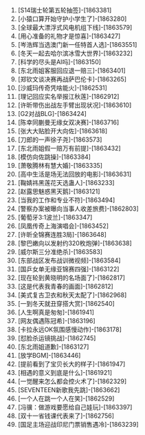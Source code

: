 
1. [S14瑞士轮第五轮抽签]-[1863381]
1. [小猿口算开始守护小学生了]-[1863280]
1. [全球最大漂浮式风电机组下线]-[1863579]
1. [用心准备的礼物才是惊喜]-[1863427]
1. [岑浩辉当选澳门新一任特首人选]-[1863551]
1. [冬天一起去哈尔滨冰雪大世界]-[1863232]
1. [科学的尽头是AI吗]-[1863150]
1. [东北雨姐客服回应退一赔三]-[1863401]
1. [郑钦文谈决赛再战萨巴伦卡]-[1863265]
1. [沙威玛传奇凭啥能火]-[1862531]
1. [理记回应实名举报江秋莲]-[1862912]
1. [许昕带伤出战左手臂出现状况]-[1863610]
1. [G2对战BLG]-[1863424]
1. [陈幸同蒯曼无缘女双决赛]-[1863716]
1. [张大大贴脸开大向佐]-[1863618]
1. [刀郎的一声徐子尧]-[1863573]
1. [东北雨姐假一赔万有前提]-[1863432]
1. [模仿向佐跳操]-[1863384]
1. [萧敬腾林有慧大婚]-[1863335]
1. [高中生活是场无法回放的电影]-[1863631]
1. [鞠婧祎黑莲花天选蛊人]-[1863233]
1. [赵露思魅惑黑天鹅]-[1863121]
1. [当我的工作和专业不符]-[1863494]
1. [警察办案被曝向当事人收差旅费]-[1862803]
1. [葡萄牙3:1波兰]-[1863347]
1. [凤凰传奇上海演唱会]-[1863452]
1. [许昕全锦赛连胜3局]-[1863648]
1. [黎巴嫩向以发射约320枚炮弹]-[1863638]
1. [威尔斯三分准绝杀]-[1863583]
1. [东部战区发布战训微视频]-[1863584]
1. [国乒女单无缘亚锦赛四强]-[1863122]
1. [现在轮到黄晓明的名场面了]-[1862817]
1. [这是代表我青春的画面]-[1862812]
1. [美式复古卫衣和秋天太配了]-[1862968]
1. [一到冬天就丑穿搭大赏]-[1862540]
1. [人生啊真是匆匆]-[1861941]
1. [网友偶遇陈冠希]-[1863196]
1. [卡拉永远OK氛围感慢动作]-[1863178]
1. [怼脸杀运镜挑战]-[1862745]
1. [东北雨姐道歉]-[1863127]
1. [放学BGM]-[1863446]
1. [提前看到了宝贝长大的样子]-[1861947]
1. [相遇的意义到底是什么]-[1861921]
1. [一觉醒来怎么都会控火术了]-[1862329]
1. [SEVENTEEN新歌我先跳]-[1863662]
1. [一个人在跳一个人在笑]-[1862529]
1. [冯骥：做游戏要愿给自己娃玩]-[1863397]
1. [双十一省钱课代表来了]-[1862756]
1. [国足主场迎战印尼门票销售遇冷]-[1863239]